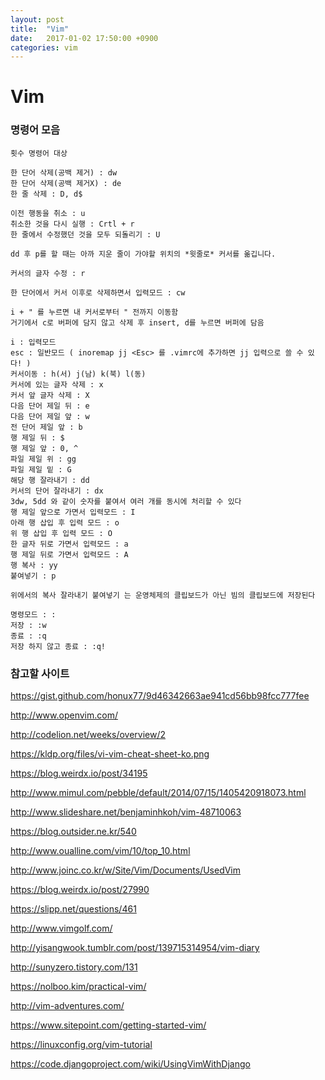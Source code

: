 ```yaml
---
layout: post
title:  "Vim"
date:   2017-01-02 17:50:00 +0900
categories: vim
---
```


# Vim

### 명령어 모음
```
횟수 명령어 대상

한 단어 삭제(공백 제거) : dw
한 단어 삭제(공백 제거X) : de
한 줄 삭제 : D, d$

이전 행동을 취소 : u
취소한 것을 다시 실행 : Crtl + r
한 줄에서 수정했던 것을 모두 되돌리기 : U

dd 후 p를 할 때는 아까 지운 줄이 가야할 위치의 *윗줄로* 커서를 옮깁니다.

커서의 글자 수정 : r

한 단어에서 커서 이후로 삭제하면서 입력모드 : cw

i + " 를 누르면 내 커서로부터 " 전까지 이동함
거기에서 c로 버퍼에 담지 않고 삭제 후 insert, d를 누르면 버퍼에 담음

i : 입력모드
esc : 일반모드 ( inoremap jj <Esc> 를 .vimrc에 추가하면 jj 입력으로 쓸 수 있다! )
커서이동 : h(서) j(남) k(북) l(동)
커서에 있는 글자 삭제 : x
커서 앞 글자 삭제 : X
다음 단어 제일 뒤 : e
다음 단어 제일 앞 : w
전 단어 제일 앞 : b
행 제일 뒤 : $
행 제일 앞 : 0, ^
파일 제일 위 : gg
파일 제일 밑 : G
해당 행 잘라내기 : dd
커서의 단어 잘라내기 : dx
3dw, 5dd 와 같이 숫자를 붙여서 여러 개를 동시에 처리할 수 있다
행 제일 앞으로 가면서 입력모드 : I
아래 행 삽입 후 입력 모드 : o
위 행 삽입 후 입력 모드 : O
한 글자 뒤로 가면서 입력모드 : a
행 제일 뒤로 가면서 입력모드 : A
행 복사 : yy
붙여넣기 : p

위에서의 복사 잘라내기 붙여넣기 는 운영체제의 클립보드가 아닌 빔의 클립보드에 저장된다

명령모드 : :
저장 : :w
종료 : :q
저장 하지 않고 종료 : :q!
```

### 참고할 사이트
https://gist.github.com/honux77/9d46342663ae941cd56bb98fcc777fee

http://www.openvim.com/

http://codelion.net/weeks/overview/2

https://kldp.org/files/vi-vim-cheat-sheet-ko.png

https://blog.weirdx.io/post/34195

http://www.mimul.com/pebble/default/2014/07/15/1405420918073.html

http://www.slideshare.net/benjaminhkoh/vim-48710063

https://blog.outsider.ne.kr/540

http://www.oualline.com/vim/10/top_10.html

http://www.joinc.co.kr/w/Site/Vim/Documents/UsedVim

https://blog.weirdx.io/post/27990

https://slipp.net/questions/461

http://www.vimgolf.com/

http://yisangwook.tumblr.com/post/139715314954/vim-diary

http://sunyzero.tistory.com/131

https://nolboo.kim/practical-vim/

http://vim-adventures.com/

https://www.sitepoint.com/getting-started-vim/

https://linuxconfig.org/vim-tutorial

https://code.djangoproject.com/wiki/UsingVimWithDjango